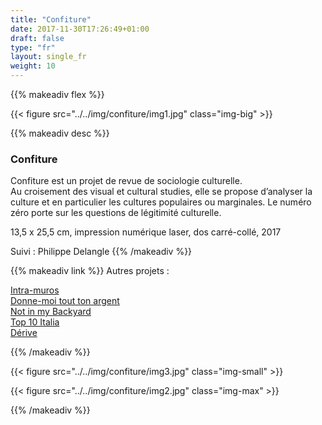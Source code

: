 ```yaml
---
title: "Confiture"
date: 2017-11-30T17:26:49+01:00
draft: false
type: "fr"
layout: single_fr
weight: 10
---
```


{{% makeadiv flex %}}

{{< figure src="../../img/confiture/img1.jpg" class="img-big" >}}

{{% makeadiv desc %}}
### Confiture

Confiture est un projet de revue de sociologie culturelle.  
Au croisement des visual et cultural studies, elle se propose d’analyser la culture et en particulier les cultures populaires ou marginales. Le numéro zéro porte sur les questions de légitimité culturelle.  

13,5 x 25,5 cm, impression numérique laser, dos carré-collé, 2017

Suivi : Philippe Delangle
{{% /makeadiv %}}

{{% makeadiv link %}}
Autres projets :

[Intra-muros](https://carolinesorin.com/fr/intramuros)  
[Donne-moi tout ton argent](https://carolinesorin.com/fr/argent)  
[Not in my Backyard](https://carolinesorin.com/fr/backyard)  
[Top 10 Italia](https://carolinesorin.com/fr/italia)  
[Dérive](https://carolinesorin.com/fr/derive)

{{% /makeadiv %}}

{{< figure src="../../img/confiture/img3.jpg" class="img-small" >}}

{{< figure src="../../img/confiture/img2.jpg" class="img-max" >}}

{{% /makeadiv %}}